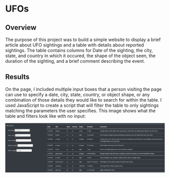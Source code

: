 # UFOs

## Overview

The purpose of this project was to build a simple website to display a brief article about UFO sightings and a table with details about reported sightings.  The table contains columns for Date of the sighting, the city, state, and country in which it occured, the shape of the object seen, the duration of the sighting, and a brief comment describing the event.  

## Results

On the page, I included multiple input boxes that a person visiting the page can use to specify a date, city, state, country, or object shape, or any combination of those details they would like to search for within the table.  I used JavaScript to create a script that will filter the table to only sightings matching the parameters the user specifies.  This image shows what the table and filters look like with no input:

![no_filters](resources/no_filters.png)

